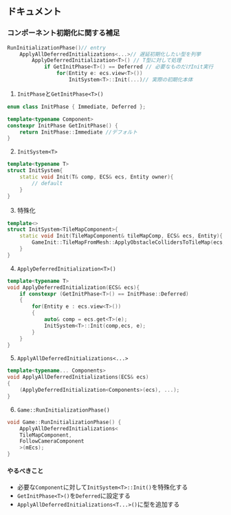 ## ドキュメント



### コンポーネント初期化に関する補足
```cpp
RunInitializationPhase()// entry
    ApplyAllDeferredInitializations<...>// 遅延初期化したい型を列挙
        ApplyDeferredInitialization<T>() // T型に対して処理
            if GetInitPhase<T>() == Deferred // 必要なものだけInit実行
                for(Entity e: ecs.view<T>())
                    InitSystem<T>::Init(...)// 実際の初期化本体
```

1. `InitPhase`と`GetInitPhase<T>()`
```cpp
enum class InitPhase { Immediate, Deferred };

template<typename Component>
constexpr InitPhase GetInitPhase() {
    return InitPhase::Immediate //デフォルト 
}
```


2. `InitSystem<T>`
```cpp
template<typename T>
struct InitSystem{
    static void Init(T& comp, ECS& ecs, Entity owner){
        // default
    }
}
```

3. 特殊化
```cpp
template<>
struct InitSystem<TileMapComponent>{
    static void Init(TileMapComponent& tileMapComp, ECS& ecs, Entity){
        GameInit::TileMapFromMesh::ApplyObstacleCollidersToTileMap(ecs, tileMap);
    }
}
```


4. `ApplyDeferredInitialization<T>()`
```cpp
template<typename T>
void ApplyDeferredInitialization(ECS& ecs){
    if constexpr (GetInitPhase<T>() == InitPhase::Deferred)
    {
        for(Entity e : ecs.view<T>())
        {
            auto& comp = ecs.get<T>(e);
            InitSystem<T>::Init(comp,ecs, e);
        }
    }
}
```

5. `ApplyAllDeferredInitializations<...>`
```cpp
template<typename... Components>
void ApplyAllDeferredInitializations(ECS& ecs)
{
    (ApplyDeferredInitialization<Components>(ecs), ...);
}
```

6. `Game::RunInitializationPhase()`
```cpp
void Game::RunInitializationPhase() {
    ApplyAllDeferredInitializations<
    TileMapComponent,
    FollowCameraComponent
    >(mEcs);
}
```
#### やるべきこと

* 必要な`Component`に対して`InitSystem<T>::Init()`を特殊化する
* `GetInitPhase<T>()`を`Deferred`に設定する
* `ApplyAllDeferredInitializations<T...>()`に型を追加する